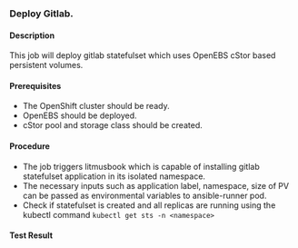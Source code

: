 ### Deploy Gitlab.

#### Description

This job will deploy gitlab statefulset which uses OpenEBS cStor based persistent volumes.

#### Prerequisites

- The OpenShift cluster should be ready.
- OpenEBS should be deployed.
- cStor pool and storage class should be created.

#### Procedure

- The job triggers litmusbook which is capable of installing gitlab statefulset application in its isolated namespace.
- The necessary inputs such as application label, namespace, size of PV can be passed as environmental variables to ansible-runner pod.
- Check if statefulset is created and all replicas are running using the kubectl command `kubectl get sts -n <namespace>`

#### Test Result

